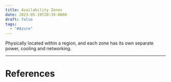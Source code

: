 ```yaml
---
title: Availability Zones
date: 2023-05-10T20:39-0800
draft: false
tags:
  - "#Azure"
---
```

Physically located within a region, and each zone has its own separate power, cooling and networking.

---
# References

